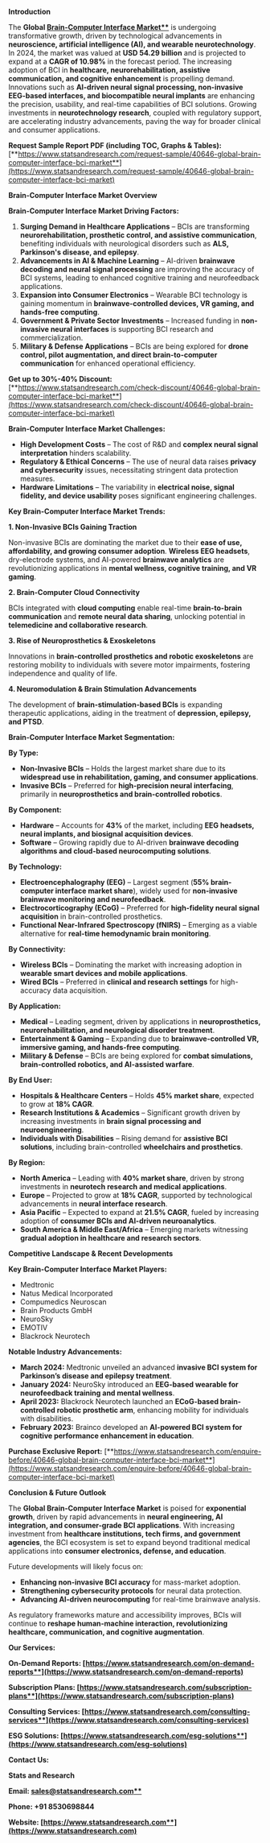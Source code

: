 ﻿**Introduction**

The **Global [Brain-Computer Interface Market**](https://www.statsandresearch.com/report/40646-global-brain-computer-interface-bci-market)** is undergoing transformative growth, driven by technological advancements in **neuroscience, artificial intelligence (AI), and wearable neurotechnology**. In 2024, the market was valued at **USD 54.29 billion** and is projected to expand at a **CAGR of 10.98%** in the forecast period. The increasing adoption of BCI in **healthcare, neurorehabilitation, assistive communication, and cognitive enhancement** is propelling demand. Innovations such as **AI-driven neural signal processing, non-invasive EEG-based interfaces, and biocompatible neural implants** are enhancing the precision, usability, and real-time capabilities of BCI solutions. Growing investments in **neurotechnology research**, coupled with regulatory support, are accelerating industry advancements, paving the way for broader clinical and consumer applications.

**Request Sample Report PDF (including TOC, Graphs & Tables):** [**https://www.statsandresearch.com/request-sample/40646-global-brain-computer-interface-bci-market**](https://www.statsandresearch.com/request-sample/40646-global-brain-computer-interface-bci-market)

**Brain-Computer Interface Market Overview**

**Brain-Computer Interface Market Driving Factors:**

1. **Surging Demand in Healthcare Applications** – BCIs are transforming **neurorehabilitation, prosthetic control, and assistive communication**, benefiting individuals with neurological disorders such as **ALS, Parkinson's disease, and epilepsy**.
1. **Advancements in AI & Machine Learning** – AI-driven **brainwave decoding and neural signal processing** are improving the accuracy of BCI systems, leading to enhanced cognitive training and neurofeedback applications.
1. **Expansion into Consumer Electronics** – Wearable BCI technology is gaining momentum in **brainwave-controlled devices, VR gaming, and hands-free computing**.
1. **Government & Private Sector Investments** – Increased funding in **non-invasive neural interfaces** is supporting BCI research and commercialization.
1. **Military & Defense Applications** – BCIs are being explored for **drone control, pilot augmentation, and direct brain-to-computer communication** for enhanced operational efficiency.

**Get up to 30%-40% Discount:** [**https://www.statsandresearch.com/check-discount/40646-global-brain-computer-interface-bci-market**](https://www.statsandresearch.com/check-discount/40646-global-brain-computer-interface-bci-market)

**Brain-Computer Interface Market Challenges:**

- **High Development Costs** – The cost of R&D and **complex neural signal interpretation** hinders scalability.
- **Regulatory & Ethical Concerns** – The use of neural data raises **privacy and cybersecurity** issues, necessitating stringent data protection measures.
- **Hardware Limitations** – The variability in **electrical noise, signal fidelity, and device usability** poses significant engineering challenges.

**Key Brain-Computer Interface Market Trends:**

**1. Non-Invasive BCIs Gaining Traction**

Non-invasive BCIs are dominating the market due to their **ease of use, affordability, and growing consumer adoption**. **Wireless EEG headsets**, dry-electrode systems, and AI-powered **brainwave analytics** are revolutionizing applications in **mental wellness, cognitive training, and VR gaming**.

**2. Brain-Computer Cloud Connectivity**

BCIs integrated with **cloud computing** enable real-time **brain-to-brain communication** and **remote neural data sharing**, unlocking potential in **telemedicine and collaborative research**.

**3. Rise of Neuroprosthetics & Exoskeletons**

Innovations in **brain-controlled prosthetics and robotic exoskeletons** are restoring mobility to individuals with severe motor impairments, fostering independence and quality of life.

**4. Neuromodulation & Brain Stimulation Advancements**

The development of **brain-stimulation-based BCIs** is expanding therapeutic applications, aiding in the treatment of **depression, epilepsy, and PTSD**.

**Brain-Computer Interface Market Segmentation:**

**By Type:**

- **Non-Invasive BCIs** – Holds the largest market share due to its **widespread use in rehabilitation, gaming, and consumer applications**.
- **Invasive BCIs** – Preferred for **high-precision neural interfacing**, primarily in **neuroprosthetics and brain-controlled robotics**.

**By Component:**

- **Hardware** – Accounts for **43%** of the market, including **EEG headsets, neural implants, and biosignal acquisition devices**.
- **Software** – Growing rapidly due to AI-driven **brainwave decoding algorithms and cloud-based neurocomputing solutions**.

**By Technology:**

- **Electroencephalography (EEG)** – Largest segment (**55% brain-computer interface market share**), widely used for **non-invasive brainwave monitoring and neurofeedback**.
- **Electrocorticography (ECoG)** – Preferred for **high-fidelity neural signal acquisition** in brain-controlled prosthetics.
- **Functional Near-Infrared Spectroscopy (fNIRS)** – Emerging as a viable alternative for **real-time hemodynamic brain monitoring**.

**By Connectivity:**

- **Wireless BCIs** – Dominating the market with increasing adoption in **wearable smart devices and mobile applications**.
- **Wired BCIs** – Preferred in **clinical and research settings** for high-accuracy data acquisition.

**By Application:**

- **Medical** – Leading segment, driven by applications in **neuroprosthetics, neurorehabilitation, and neurological disorder treatment**.
- **Entertainment & Gaming** – Expanding due to **brainwave-controlled VR, immersive gaming, and hands-free computing**.
- **Military & Defense** – BCIs are being explored for **combat simulations, brain-controlled robotics, and AI-assisted warfare**.

**By End User:**

- **Hospitals & Healthcare Centers** – Holds **45% market share**, expected to grow at **18% CAGR**.
- **Research Institutions & Academics** – Significant growth driven by increasing investments in **brain signal processing and neuroengineering**.
- **Individuals with Disabilities** – Rising demand for **assistive BCI solutions**, including brain-controlled **wheelchairs and prosthetics**.

**By Region:**

- **North America** – Leading with **40% market share**, driven by strong investments in **neurotech research and medical applications**.
- **Europe** – Projected to grow at **18% CAGR**, supported by technological advancements in **neural interface research**.
- **Asia Pacific** – Expected to expand at **21.5% CAGR**, fueled by increasing adoption of **consumer BCIs and AI-driven neuroanalytics**.
- **South America & Middle East/Africa** – Emerging markets witnessing **gradual adoption in healthcare and research sectors**.

**Competitive Landscape & Recent Developments**

**Key Brain-Computer Interface Market Players:**

- Medtronic
- Natus Medical Incorporated
- Compumedics Neuroscan
- Brain Products GmbH
- NeuroSky
- EMOTIV
- Blackrock Neurotech

**Notable Industry Advancements:**

- **March 2024:** Medtronic unveiled an advanced **invasive BCI system for Parkinson’s disease and epilepsy treatment**.
- **January 2024:** NeuroSky introduced an **EEG-based wearable for neurofeedback training and mental wellness**.
- **April 2023:** Blackrock Neurotech launched an **ECoG-based brain-controlled robotic prosthetic arm**, enhancing mobility for individuals with disabilities.
- **February 2023:** Brainco developed an **AI-powered BCI system for cognitive performance enhancement in education**.

**Purchase Exclusive Report:** [**https://www.statsandresearch.com/enquire-before/40646-global-brain-computer-interface-bci-market**](https://www.statsandresearch.com/enquire-before/40646-global-brain-computer-interface-bci-market)

**Conclusion & Future Outlook**

The **Global Brain-Computer Interface Market** is poised for **exponential growth**, driven by rapid advancements in **neural engineering, AI integration, and consumer-grade BCI applications**. With increasing investment from **healthcare institutions, tech firms, and government agencies**, the BCI ecosystem is set to expand beyond traditional medical applications into **consumer electronics, defense, and education**.

Future developments will likely focus on:

- **Enhancing non-invasive BCI accuracy** for mass-market adoption.
- **Strengthening cybersecurity protocols** for neural data protection.
- **Advancing AI-driven neurocomputing** for real-time brainwave analysis.

As regulatory frameworks mature and accessibility improves, BCIs will continue to **reshape human-machine interaction, revolutionizing healthcare, communication, and cognitive augmentation**.

**Our Services:**

**On-Demand Reports: [https://www.statsandresearch.com/on-demand-reports**](https://www.statsandresearch.com/on-demand-reports)**

**Subscription Plans: [https://www.statsandresearch.com/subscription-plans**](https://www.statsandresearch.com/subscription-plans)**

**Consulting Services: [https://www.statsandresearch.com/consulting-services**](https://www.statsandresearch.com/consulting-services)**

**ESG Solutions: [https://www.statsandresearch.com/esg-solutions**](https://www.statsandresearch.com/esg-solutions)**

**Contact Us:**

**Stats and Research**

**Email: [sales@statsandresearch.com**](mailto:sales@statsandresearch.com)**

**Phone: +91 8530698844**

**Website: [https://www.statsandresearch.com**](https://www.statsandresearch.com)**
